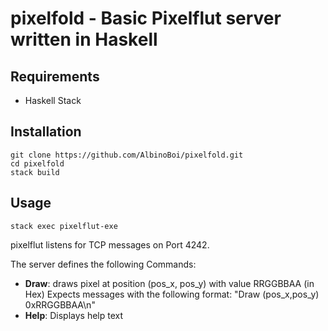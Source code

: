 # pixelfold - Basic Pixelflut server written in Haskell

Requirements
------------
- Haskell Stack

Installation
------------
    git clone https://github.com/AlbinoBoi/pixelfold.git
    cd pixelfold
    stack build

Usage
-----

    stack exec pixelflut-exe


pixelflut listens for TCP messages on Port 4242.


The server defines the following Commands:
- __Draw__: draws pixel at position (pos_x, pos_y) with value RRGGBBAA (in Hex)
Expects messages with the following format: "Draw (pos_x,pos_y) 0xRRGGBBAA\n"
- __Help__: Displays help text
